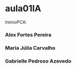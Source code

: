 # aula01IA
treinoPCA:


### Alex Fortes Pereira
### Maria Júlia Carvalho 
### Gabrielle Pedroso Azevedo

